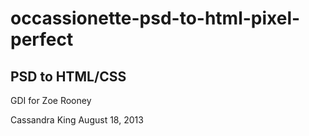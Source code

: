 occassionette-psd-to-html-pixel-perfect
=======================================

PSD to HTML/CSS 
------------------
GDI for Zoe Rooney

Cassandra King August 18, 2013